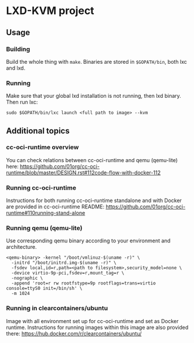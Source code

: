 # LXD-KVM project

## Usage

### Building
Build the whole thing with `make`.
Binaries are stored in `$GOPATH/bin`, both lxc and lxd.

### Running
Make sure that your global lxd installation is not running, then lxd binary.
Then run lxc:
```
sudo $GOPATH/bin/lxc launch <full path to image> --kvm
```

## Additional topics

### cc-oci-runtime overview
You can check relations between cc-oci-runtime and qemu (qemu-lite) here:
https://github.com/01org/cc-oci-runtime/blob/master/DESIGN.rst#112code-flow-with-docker-112

### Running cc-oci-runtime
Instructions for both running cc-oci-runtime standalone and with Docker are provided in cc-oci-runtime README:
https://github.com/01org/cc-oci-runtime#110running-stand-alone

### Running qemu (qemu-lite)
Use corresponding qemu binary according to your environment and architecture. 
```
<qemu-binary> -kernel "/boot/vmlinuz-$(uname -r)" \
  -initrd "/boot/initrd.img-$(uname -r)" \
  -fsdev local,id=r,path=<path to filesystem>,security_model=none \
  -device virtio-9p-pci,fsdev=r,mount_tag=r \
  -nographic \
  -append 'root=r rw rootfstype=9p rootflags=trans=virtio console=ttyS0 init=/bin/sh' \
  -m 1024
```

### Running in clearcontainers/ubuntu
Image with all environment set up for cc-oci-runtime and set as Docker runtime. 
Instructions for running images within this image are also provided there:
https://hub.docker.com/r/clearcontainers/ubuntu/
